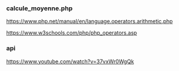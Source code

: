 ### calcule_moyenne.php

https://www.php.net/manual/en/language.operators.arithmetic.php

https://www.w3schools.com/php/php_operators.asp

### api 
https://www.youtube.com/watch?v=37vxWr0WgQk
